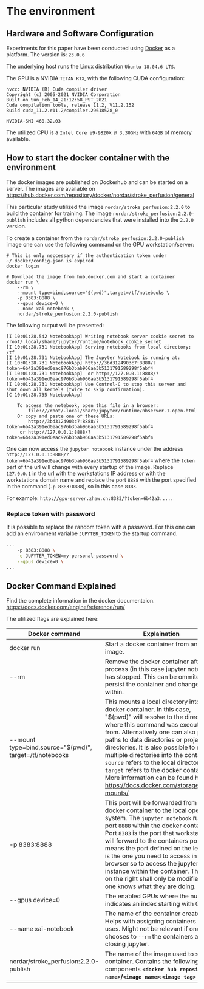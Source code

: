 # The environment
## Hardware and Software Configuration
Experiments for this paper have been conducted using [Docker](https://docs.docker.com/get-started/) as a platform. The version is: `23.0.6`

The underlying host runs the Linux distribution `Ubuntu 18.04.6 LTS`.

The GPU is a NVIDIA `TITAN RTX`, with the following CUDA configuration:
```
nvcc: NVIDIA (R) Cuda compiler driver
Copyright (c) 2005-2021 NVIDIA Corporation
Built on Sun_Feb_14_21:12:58_PST_2021
Cuda compilation tools, release 11.2, V11.2.152
Build cuda_11.2.r11.2/compiler.29618528_0
```
``` 
NVIDIA-SMI 460.32.03
```

The utilized CPU is a `Intel Core i9-9820X @ 3.30GHz` with `64GB` of memory available.

## How to start the docker container with the environment
The docker images are published on Dockerhub and can be started on a server. The images are available on https://hub.docker.com/repository/docker/nordar/stroke_perfusion/general

This particular study utilized the image `nordar/stroke_perfusion:2.2.0` to build the container for training. The image `nordar/stroke_perfusion:2.2.0-publish` includes all python dependencies that were installed into the `2.2.0` version.

To create a container from the `nordar/stroke_perfusion:2.2.0-publish` image one can use the following command on the GPU workstation/server:

```docker
# This is only neccessary if the authentication token under ~/.docker/config.json is expired
docker login

# Download the image from hub.docker.com and start a container
docker run \
    --rm \
    --mount type=bind,source="$(pwd)",target=/tf/notebooks \
    -p 8383:8888 \
    --gpus device=0 \
    --name xai-notebook \
    nordar/stroke_perfusion:2.2.0-publish
```
The following output will be presented:
```
[I 10:01:28.542 NotebookApp] Writing notebook server cookie secret to /root/.local/share/jupyter/runtime/notebook_cookie_secret
[I 10:01:28.731 NotebookApp] Serving notebooks from local directory: /tf
[I 10:01:28.731 NotebookApp] The Jupyter Notebook is running at:
[I 10:01:28.731 NotebookApp] http://3bd3124903c7:8888/?token=6b42a391ed0eac976b3bab966aa3b5131791589298f5abf4
[I 10:01:28.731 NotebookApp]  or http://127.0.0.1:8888/?token=6b42a391ed0eac976b3bab966aa3b5131791589298f5abf4
[I 10:01:28.731 NotebookApp] Use Control-C to stop this server and shut down all kernels (twice to skip confirmation).
[C 10:01:28.735 NotebookApp]

    To access the notebook, open this file in a browser:
        file:///root/.local/share/jupyter/runtime/nbserver-1-open.html
    Or copy and paste one of these URLs:
        http://3bd3124903c7:8888/?token=6b42a391ed0eac976b3bab966aa3b5131791589298f5abf4
     or http://127.0.0.1:8888/?token=6b42a391ed0eac976b3bab966aa3b5131791589298f5abf4
```

One can now access the `jupyter notebook` instance under the address `http://127.0.0.1:8888/?token=6b42a391ed0eac976b3bab966aa3b5131791589298f5abf4` where the `token` part of the url will change with every startup of the image. Replace `127.0.0.1` in the url with the workstations IP address or with the workstations domain name and replace the port `8888` with the port specified in the command (``-p 8383:8888``), so in this case `8383`. 

For example: `http://gpu-server.zhaw.ch:8383/?token=6b42a3.....`

### Replace token with password
It is possible to replace the random token with a password. For this one can add an environment varialbe `JUPYTER_TOKEN` to the startup command. 
```bash
...
    -p 8383:8888 \
    -e JUPYTER_TOKEN=my-personal-password \
    --gpus device=0 \
...
```

## Docker Command Explained
Find the complete information in the docker documentaion. https://docs.docker.com/engine/reference/run/

The utilized flags are explained here:

| Docker command                                     | Explaination|
|---------------------------------------------------------|--------------------------------------------------------------------------------------------------------------------------------------------------------------------------------------------------------------------------------------------------------------------------------------------------------------------------------------------------------------------------------------------------------------------------------------------------------------------------------------|
| docker run                                              | Start a docker container from an image.                                                                                                                                                                                                                                                                                                                                                                                                                                              |
| --rm                                                    | Remove the docker container after the process (in this case jupyter notebook) has stopped. This can be ommited to persist the container and changes within.                                                                                                                                                                                                                                                                                                                          |
| --mount type=bind,source="$(pwd)", target=/tf/notebooks  | This mounts a local directory into the docker container. In this case, "$(pwd)" will resolve to the directory where this command was executed from.  Alternatively one can also put in paths to data directories or project directories. It is also possible to mount multiple directories into the container.  `source` refers to the local directory and `target` refers to the docker container. More information can be found here: https://docs.docker.com/storage/bind-mounts/ |
| -p 8383:8888                                            | This port will be forwarded from the docker container to the local operating system. The `jupyter notebook` runs on port `8888` within the docker container. Port `8383` is the port that workstation will forward to the containers port.  This means the port defined on the left side is the one you need to access in the browser so to access the jupyter instance within the container. The port on the right shall only be modified if one knows what they are doing.         |
| --gpus device=0                                         | The enabled GPUs where the number indicates an index starting with 0.                                                                                                                                                                                                                                                                                                                                                                                                                |
| --name xai-notebook                                     | The name of the container created. Helps with assigning containers to uses. Might not be relevant if one chooses to `--rm` the containers after closing jupyter.                                                                                                                                                                                                                                                                                                                     |
| nordar/stroke_perfusion:2.2.0-publish                   | The name of the image used to start a container. Contains the following components **``<docker hub repository name>``/``<image name>``:``<image tag>``**                                                                                                                                                                                                                                                                                                                                             |